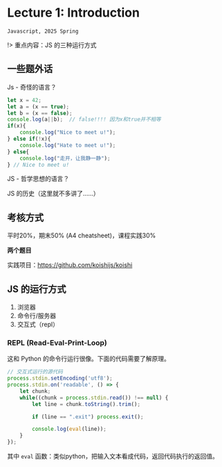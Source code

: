 # Lecture 1: Introduction

`Javascript, 2025 Spring`


!> 重点内容：JS 的三种运行方式

## 一些题外话

Js - 奇怪的语言？

```javascript
let x = 42;
let a = (x == true);
let b = (x == false);
console.log(a||b);  // false!!!! 因为x和true并不相等
if(x){
    console.log("Nice to meet u!");
} else if(!x){
    console.log("Hate to meet u!");
} else{
    console.log("走开，让我静一静");
} // Nice to meet u!
```

JS - 哲学思想的语言？

JS 的历史（这里就不多讲了……）

## 考核方式
平时20%，期末50% (A4 cheatsheet)，课程实践30%

**两个题目**

实践项目：https://github.com/koishijs/koishi

## JS 的运行方式
1. 浏览器
2. 命令⾏/服务器
3. 交互式（repl）

### REPL (Read-Eval-Print-Loop)
这和 Python 的命令行运行很像。下面的代码需要了解原理。

```javascript
// 交互式运行的源代码
process.stdin.setEncoding('utf8');
process.stdin.on('readable', () => {
    let chunk;
    while((chunk = process.stdin.read()) !== null) {
        let line = chunk.toString().trim();

        if (line == ".exit") process.exit();

        console.log(eval(line));
    }
});
```

其中 `eval` 函数：类似python，把输入文本看成代码，返回代码执行的返回值。



